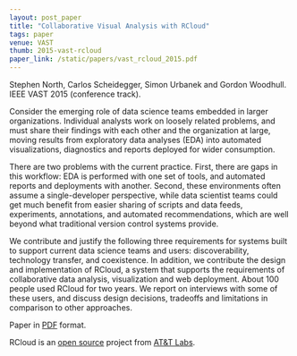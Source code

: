 ```yaml
---
layout: post_paper
title: "Collaborative Visual Analysis with RCloud"
tags: paper
venue: VAST
thumb: 2015-vast-rcloud
paper_link: /static/papers/vast_rcloud_2015.pdf
---
```


Stephen North, Carlos Scheidegger, Simon Urbanek and Gordon
Woodhull. IEEE VAST 2015 (conference track).

Consider the emerging role of data science teams embedded in larger
organizations. Individual analysts work on loosely related problems,
and must share their findings with each other and the organization at
large, moving results from exploratory data analyses (EDA) into
automated visualizations, diagnostics and reports deployed for wider
consumption.

There are two problems with the current practice. First,
there are gaps in this workflow: EDA is performed with one set of
tools, and automated reports and deployments with another. Second,
these environments often assume a single-developer perspective, while
data scientist teams could get much benefit from easier sharing of
scripts and data feeds, experiments, annotations, and automated
recommendations, which are well beyond what traditional version
control systems provide.

We contribute and justify the following three requirements for systems
built to support current data science teams and users:
discoverability, technology transfer, and coexistence. In addition, we
contribute the design and implementation of RCloud, a system that
supports the requirements of collaborative data analysis,
visualization and web deployment. About 100 people used RCloud for two
years. We report on interviews with some of these users, and discuss
design decisions, tradeoffs and limitations in comparison to other
approaches.

Paper in [PDF](/static/papers/vast_rcloud_2015.pdf) format.

RCloud is an [open source](http://github.com/att/rcloud) project from
[AT&T Labs](http://www.research.att.com).
